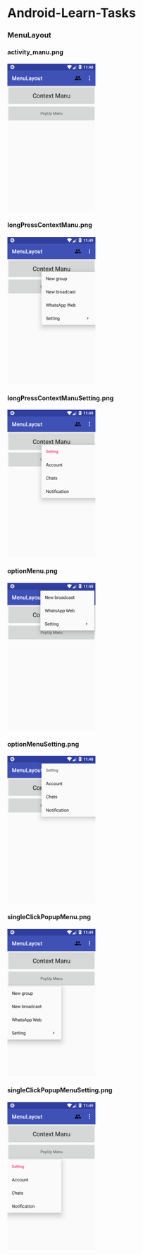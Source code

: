 # Android-Learn-Tasks
<h3>MenuLayout</h3>

<h4>activity_manu.png</h4>
<img src="screenshot/activity_manu.png" width=200 ,height=200 />

<h4>longPressContextManu.png</h4>
<img src="screenshot/longPressContextManu.png" width=200 ,height=200 />

<h4>longPressContextManuSetting.png</h4>
<img src="screenshot/longPressContextManuSetting.png" width=200 ,height=200 />

<h4>optionMenu.png</h4>
<img src="screenshot/optionMenu.png" width=200 ,height=200 />

<h4>optionMenuSetting.png</h4>
<img src="screenshot/optionMenuSetting.png" width=200 ,height=200 />

<h4>singleClickPopupMenu.png</h4>
<img src="screenshot/singleClickPopupMenu.png" width=200 ,height=200 />

<h4>singleClickPopupMenuSetting.png</h4>
<img src="screenshot/singleClickPopupMenuSetting.png" width=200 ,height=200 />
